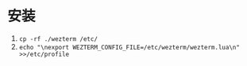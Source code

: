 # 安装

1. `cp -rf ./wezterm /etc/`
2. `echo "\nexport WEZTERM_CONFIG_FILE=/etc/wezterm/wezterm.lua\n" >>/etc/profile`
